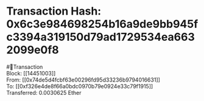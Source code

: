 
Transaction Hash: 0x6c3e984698254b16a9de9bb945fc3394a319150d79ad1729534ea6632099e0f8
====================================================================================
  
#💸Transaction  
Block: [[14451003]]  
From: [[0x74de5d4fcbf63e00296fd95d33236b9794016631]]  
To: [[0xf326e4de8f66a0bdc0970b79e0924e33c79f1915]]  
Transferred: 0.0030625 Ether
